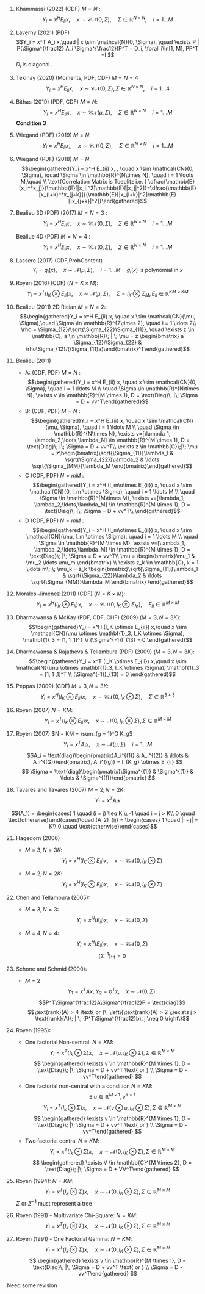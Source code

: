 1. Khammassi (2022) (CDF) $M = N$ : $$Y_i = x^H E_{ii} x, \quad x \sim \mathcal{CN}(0, \Sigma),\quad \Sigma \in \mathbb{R}^{N\times N}, \quad i = 1 \ldots M$$

2. Laverny (2021) (PDF) $$Y_i = x^T A_i x,\quad | x \sim \mathcal{N}(0, \Sigma), \quad \exists P | P(\Sigma^{\frac12} A_i \Sigma^{\frac12})P^T = D_i, \forall i\in[1, M], PP^T =I $$ $D_i$ is diagonal.

3. Tekinay (2020) (Moments, PDF, CDF) $M = N = 4$ $$Y_i = x^H E_{ii} x, \quad x \sim \mathcal{CN}(0, \Sigma), \Sigma \in \mathbb{R}^{N\times N}, \quad i = 1 \ldots 4$$

4. Bithas (2019) (PDF, CDF) $M = N$: $$Y_i = x^H E_{ii} x, \quad x \sim \mathcal{CN}(\mu, \Sigma), \quad \Sigma \in \mathbb{R}^{N\times N} \quad i = 1 \ldots M$$ **Condition 3**

5. Wiegand (PDF) (2019) $M = N$: $$ Y_i = x^H E_{ii} x, , \quad x \sim \mathcal{CN}(0, \Sigma), \quad \Sigma \in \mathbb{R}^{N\times N} \quad i = 1 \ldots M $$

6. Wiegand (PDF) (2018) $M = N$: $$\begin{gathered}Y_i = x^H E_{ii} x, , \quad x \sim \mathcal{CN}(0, \Sigma), \quad \Sigma \in \mathbb{R}^{N\times N}, \quad i = 1 \ldots M,\quad \\ \text{Correlation Matrix is Toeplitz i.e.  } \dfrac{\mathbb{E}[x_i^*x_j]}{\mathbb{E}[|x_i|^2]\mathbb{E}[|x_j|^2]}=\dfrac{\mathbb{E}[x_{i+k}^*x_{j+k}]}{\mathbb{E}[|x_{i+k}|^2]\mathbb{E}[|x_{j+k}|^2]}\end{gathered}$$

7. Bealieu 3D (PDF) (2017) $M = N = 3$ : $$Y_i = x^H E_{ii} x, \quad x \sim \mathcal{CN}(0, \Sigma), \quad \Sigma \in \mathbb{R}^{N\times N} \quad i = 1 \ldots M$$

    Bealiue 4D (PDF) $M = N = 4$ : $$Y_i = x^H E_{ii} x, \quad x \sim \mathcal{CN}(0, \Sigma), \quad \Sigma \in \mathbb{R}^{N\times N} \quad i = 1 \ldots M$$

8. Lassere (2017) (CDF,ProbContent) $$Y_i = g_i(x), \quad x \sim \mathcal{N}(\mu, \Sigma),\quad i = 1 \ldots M \quad g_i(x) \text{ is polynomial in } x$$

9. Royen (2016) (CDF) ($N = K \times M$): $$Y_i = x^T (I_K\otimes E_{ii}) x, \quad x \sim \mathcal{N}(\mu, \Sigma),\quad \Sigma = I_K \otimes \Sigma_M, E_{ii} \in \mathbb{R}^{KM \times KM}$$

10. Bealieu (2011) 2D Rician $M = N = 2$: $$\begin{gathered}Y_i = x^H E_{ii} x, \quad x \sim \mathcal{CN}(\mu, \Sigma),\quad \Sigma \in \mathbb{R}^{2\times 2}, \quad i = 1 \ldots 2\\ \rho = \Sigma_{12}/\sqrt{\Sigma_{22}\Sigma_{11}}, \quad \exists z \in \mathbb{C}, a \in \mathbb{R}\; | \; \mu = z \begin{bmatrix} a \Sigma_{12}/\Sigma_{22} & \rho\Sigma_{12}/(\Sigma_{11}a)\end{bmatrix}^T\end{gathered}$$

11. Bealieu (2011)
    - A: (CDF, PDF) $M = N$ : $$\begin{gathered}Y_i = x^H E_{ii} x, \quad x \sim \mathcal{CN}(0, \Sigma), \quad i = 1 \ldots M \\ \quad \Sigma \in \mathbb{R}^{N\times N}, \exists v \in \mathbb{R}^{M \times 1}, D = \text{Diag}\; |\; \Sigma = D + vv^T\end{gathered}$$
    - B: (CDF, PDF) $M = N$ : $$\begin{gathered}Y_i = x^H E_{ii} x, \quad x \sim \mathcal{CN}(\mu, \Sigma), \quad i = 1 \ldots M \\ \quad \Sigma \in \mathbb{R}^{N\times N}, \exists v=[\lambda_1, \lambda_2,\ldots,\lambda_N] \in \mathbb{R}^{M \times 1}, D = \text{Diag}\; |\; \Sigma = D + vv^T\\ 
    \exists z \in \mathbb{C}\;|\; \mu = z\begin{bmatrix}\sqrt{\Sigma_{11}}\lambda_1 & \sqrt{\Sigma_{22}}\lambda_2 & \ldots \sqrt{\Sigma_{MM}}\lambda_M \end{bmatrix}\end{gathered}$$
    - C (CDF, PDF) $N = mM$ : $$\begin{gathered}Y_i = x^H (I_m\otimes E_{ii}) x, \quad x \sim \mathcal{CN}(0, I_m \otimes \Sigma), \quad i = 1 \ldots M \\ \quad \Sigma \in \mathbb{R}^{M\times M}, \exists v=[\lambda_1, \lambda_2,\ldots,\lambda_M] \in \mathbb{R}^{M \times 1}, D = \text{Diag}\; |\; \Sigma = D + vv^T\\ 
    \end{gathered}$$
    - D (CDF, PDF) $N = mM$ : $$\begin{gathered}Y_i = x^H (I_m\otimes E_{ii}) x, \quad x \sim \mathcal{CN}(\mu, I_m \otimes \Sigma), \quad i = 1 \ldots M \\ \quad \Sigma \in \mathbb{R}^{M \times M}, \exists v=[\lambda_1, \lambda_2,\ldots,\lambda_M] \in \mathbb{R}^{M \times 1}, D = \text{Diag}\; |\; \Sigma = D + vv^T\\ 
    \mu = \begin{bmatrix}\mu_1 & \mu_2 \ldots \mu_m \end{bmatrix} \\
    \exists z_k \in \mathbb{C}, k = 1 \ldots m\;|\;  \mu_k = z_k \begin{bmatrix}\sqrt{\Sigma_{11}}\lambda_1 & \sqrt{\Sigma_{22}}\lambda_2 & \ldots \sqrt{\Sigma_{MM}}\lambda_M \end{bmatrix}
    \end{gathered}$$

12. Morales-Jimenez (2011) (CDF) ($N = K \times M$): $$Y_i = x^H (I_K\otimes E_{ii}) x, \quad x \sim \mathcal{CN}(0, I_K \otimes \Sigma_M),\quad E_{ii} \in \mathbb{R}^{M \times M}$$

13. Dharmawansa & McKay (PDF, CDF, CHF) (2009) ($M = 3, N = 3K$): $$\begin{gathered}Y_i = x^H (I_K \otimes E_{ii}) x,\quad x \sim \mathcal{CN}(\mu \otimes \mathbf{1}_3, I_K \otimes \Sigma), \mathbf{1}_3 = [1, 1 ,1]^T \\ (\Sigma^{-1})_{13} = 0 \end{gathered}$$

14. Dharmawansa & Rajatheva & Tellambura (PDF) (2009) ($M = 3, N = 3K$): $$\begin{gathered}Y_i = x^T (I_K \otimes E_{ii}) x,\quad x \sim \mathcal{N}(\mu \otimes \mathbf{1}_3, I_K \otimes \Sigma), \mathbf{1}_3 = [1, 1 ,1]^T \\ (\Sigma^{-1})_{13} = 0 \end{gathered}$$

15. Peppas (2009) (CDF) $M = 3, N = 3K$: $$Y_i = x^H (I_K \otimes E_{ii}) x,\quad x \sim \mathcal{CN}(0, I_K \otimes \Sigma), \quad \Sigma \in \mathbb{R}^{3 \times 3}$$

16. Royen (2007) $N = KM$: $$Y_i = x^T (I_k \otimes E_{ii}) x,\quad x \sim \mathcal{N}(0, I_K \otimes \Sigma), \Sigma \in \mathbb{R}^{M \times M}$$

19. Royen (2007) $N = KM = \sum_{g = 1}^G K_g$ $$Y_i = x^T A_i x,\quad x \sim \mathcal{N}(\mu, \Sigma) \quad i = 1 \ldots M $$ $$A_i = \text{diag}\begin{pmatrix}A_i^{(1)} & A_i^{(2)} & \ldots & A_i^{(G)}\end{pmatrix}, A_i^{(g)} = I_{K_g} \otimes E_{ii} $$ $$ \Sigma = \text{diag}\begin{pmatrix}\Sigma^{(1)} & \Sigma^{(1)} & \ldots & \Sigma^{(1)}\end{pmatrix} $$

20. Tavares and Tavares (2007) $M = 2, N = 2K$:
$$Y_i = x^T A_i x$$ 

$$(A_1) = \begin{cases} 1 \quad (i = j) \leq K \\ -1 \quad i = j > K\\ 0 \quad \text{otherwise}\end{cases}\quad (A_2)_{ij} = \begin{cases} 1 \quad |i - j| = K\\ 0 \quad \text{otherwise}\end{cases}$$

21. Hagedorn (2006) 
    - $M = 3, N = 3K$: $$Y_i = x^H (I_K \otimes E_{ii}) x,\quad x \sim \mathcal{CN}(0, I_K \otimes \Sigma) $$

    - $M = 2, N = 2K$: $$Y_i = x^H (I_K \otimes E_{ii}) x,\quad x \sim \mathcal{CN}(0, I_K \otimes \Sigma) $$

22. Chen and Tellambura (2005):
    - $M = 3, N = 3$: $$Y_i = x^H (E_{ii}) x,\quad x \sim \mathcal{CN}(0, \Sigma) $$

    - $M = 4, N = 4$: $$Y_i = x^H (E_{ii}) x,\quad x \sim \mathcal{CN}(0, \Sigma) $$ $$(\Sigma^{-1})_{14} = 0$$

23. Schone and Schmid (2000): 
    - $M = 2$: $$Y_1 = x^TA x, \; Y_2 = b^Tx, \quad x \sim \mathcal{N}(0, \Sigma),$$  $$P^T\Sigma^{\frac12}A\Sigma^{\frac12}P = \text{diag}$$ $$\text{rank}(A) > 4  \text{ or }\; \left\{\text{rank}(A) > 2  \;\exists j > \text{rank}(A)\; | \; (P^T\Sigma^{\frac12}b)_j \neq 0  \right\}$$

24. Royen (1995):
    - One factorial Non-central: $N = KM$: $$Y_i = x^T (I_k \otimes \Sigma) x,\quad x \sim \mathcal{N}(\mu, I_K \otimes \Sigma), \Sigma \in \mathbb{R}^{M \times M}$$ $$ \begin{gathered} \exists v \in \mathbb{R}^{M \times 1}, D = \text{Diag}\; |\; \Sigma = D + vv^T \text{ or } \\ \Sigma = D - vv^T\end{gathered} $$
    - One factorial non-central with a condition $N = KM$:
    $$\exists \; u \in \mathbb{R}^{M \times 1}, v ^ {K \times 1}$$
    $$Y_i = x^T (I_k \otimes \Sigma) x,\quad x \sim \mathcal{N}(v \otimes u, I_K \otimes \Sigma), \Sigma \in \mathbb{R}^{M \times M}$$
    $$ \begin{gathered} \exists v \in \mathbb{R}^{M \times 1}, D = \text{Diag}\; |\; \Sigma = D + vv^T \text{ or } \\ \Sigma = D - vv^T\end{gathered} $$
    - Two factorial central $N = KM$: $$Y_i = x^T (I_k \otimes \Sigma) x,\quad x \sim \mathcal{N}(0, I_K \otimes \Sigma), \Sigma \in \mathbb{R}^{M \times M}$$
$$ \begin{gathered} \exists V \in \mathbb{C}^{M \times 2}, D = \text{Diag}\; |\; \Sigma = D + VV^T\end{gathered} $$

25. Royen (1994): $N = KM$: $$Y_i = x^T (I_k \otimes \Sigma) x,\quad x \sim \mathcal{N}(0, I_K \otimes \Sigma), \Sigma \in \mathbb{R}^{M \times M}$$
$\Sigma$ or $\Sigma^{-1}$ must represent a tree

26. Royen (1991) - Multivariate Chi-Square: $N = KM$: $$Y_i = x^T (I_k \otimes \Sigma) x,\quad x \sim \mathcal{N}(0, I_K \otimes \Sigma), \Sigma \in \mathbb{R}^{M \times M}$$

27. Royen (1991) - One Factorial Gamma: $N = KM$: $$Y_i = x^T (I_k \otimes \Sigma) x,\quad x \sim \mathcal{N}(0, I_K \otimes \Sigma), \Sigma \in \mathbb{R}^{M \times M}$$
$$ \begin{gathered} \exists v \in \mathbb{R}^{M \times 1}, D = \text{Diag}\; |\; \Sigma = D + vv^T \text{ or } \\ \Sigma = D - vv^T\end{gathered} $$

Need some revision
